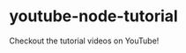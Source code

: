 # youtube-node-tutorial

Checkout the <a src="https://youtu.be/5KHtAXs5UQY" >tutorial videos on YouTube</a>!



